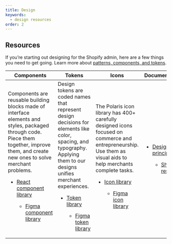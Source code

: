 ```yaml
---
title: Design
keywords:
  - design resources
order: 2
---
```


## Resources

If you’re starting out designing for the Shopify admin, here are a few things you need to get going. 
Learn  more about [patterns, components, and tokens](https://polaris.shopify.com/getting-started/patterns-components-tokens).

| Components| Tokens | Icons | Documentation | 
| --------- | ------ | ----- | ------------- |
|Components are reusable building blocks made of interface elements and styles, packaged through code. Piece them together, improve them, and create new ones to solve merchant problems.</li><ul><li>[React component library](https://polaris.shopify.com/components)</li><ul><li>[Figma component library](https://www.figma.com/community/file/1111360433678236702)|Design tokens are coded names that represent design decisions for elements like color, spacing, and typography. Applying them to our designs unifies merchant experiences.</li><ul><li>[Token library](https://polaris.shopify.com/tokens/colors)</li><ul><li>[Figma token library](https://www.figma.com/community/file/1111359207966840858)|The Polaris icon library has 400+ carefully designed icons focused on commerce and entrepreneurship. Use them as visual aids to help merchants complete tasks.</li><ul><li>[Icon library](https://polaris.shopify.com/icons)</li><ul><li>[Figma icon library](https://www.figma.com/community/file/1110993965108325096)| </li><ul><li>[Design principles](https://polaris.shopify.com//design/design)</li><ul><li>[Shared resouces](https://polaris.shopify.com/getting-started/shared-resources)

